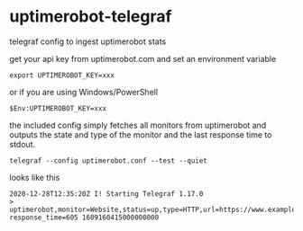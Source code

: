 # uptimerobot-telegraf

telegraf config to ingest uptimerobot stats

get your api key from uptimerobot.com and set an environment variable
```
export UPTIMEROBOT_KEY=xxx
```
or if you are using Windows/PowerShell
```
$Env:UPTIMEROBOT_KEY=xxx
```

the included config simply fetches all monitors from uptimerobot and outputs the state and type of the monitor and the last response time to stdout. 
```
telegraf --config uptimerobot.conf --test --quiet
```

looks like this
```
2020-12-28T12:35:20Z I! Starting Telegraf 1.17.0
> uptimerobot,monitor=Website,status=up,type=HTTP,url=https://www.example.com response_time=605 1609160415000000000
```
